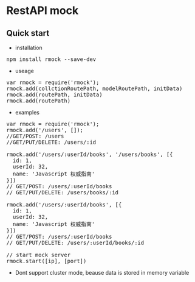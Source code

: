 # RestAPI mock

## Quick start

* installation
<pre>npm install rmock --save-dev</pre>

* useage
<pre>
var rmock = require('rmock');
rmock.add(collctionRoutePath, modelRoutePath, initData)
rmock.add(routePath, initData)
rmock.add(routePath)
</pre>

* examples
<pre>
var rmock = require('rmock');
rmock.add('/users', []);
//GET/POST: /users
//GET/PUT/DELETE: /users/:id

rmock.add('/users/:userId/books', '/users/books', [{
  id: 1,
  userId: 32,
  name: 'Javascript 权威指南'
}])
// GET/POST: /users/:userId/books
// GET/PUT/DELETE: /users/books/:id

rmock.add('/users/:userId/books', [{
  id: 1,
  userId: 32,
  name: 'Javascript 权威指南'
}])
// GET/POST: /users/:userId/books
// GET/PUT/DELETE: /users/:userId/books/:id

// start mock server
rmock.start([ip], [port])
</pre>

* Dont support cluster mode, beause data is stored in memory variable
